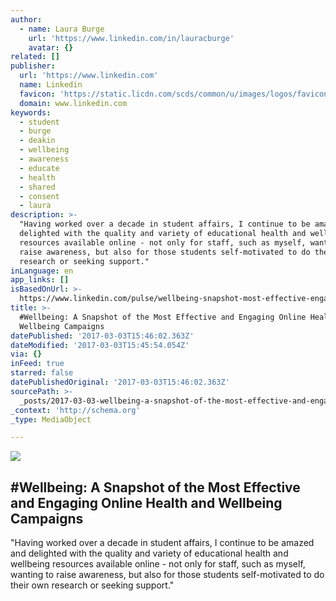 ```yaml
---
author:
  - name: Laura Burge
    url: 'https://www.linkedin.com/in/lauracburge'
    avatar: {}
related: []
publisher:
  url: 'https://www.linkedin.com'
  name: Linkedin
  favicon: 'https://static.licdn.com/scds/common/u/images/logos/favicons/v1/favicon.ico'
  domain: www.linkedin.com
keywords:
  - student
  - burge
  - deakin
  - wellbeing
  - awareness
  - educate
  - health
  - shared
  - consent
  - laura
description: >-
  "Having worked over a decade in student affairs, I continue to be amazed and
  delighted with the quality and variety of educational health and wellbeing
  resources available online - not only for staff, such as myself, wanting to
  raise awareness, but also for those students self-motivated to do their own
  research or seeking support."
inLanguage: en
app_links: []
isBasedOnUrl: >-
  https://www.linkedin.com/pulse/wellbeing-snapshot-most-effective-engaging-online-health-laura-burge
title: >-
  #Wellbeing: A Snapshot of the Most Effective and Engaging Online Health and
  Wellbeing Campaigns
datePublished: '2017-03-03T15:46:02.363Z'
dateModified: '2017-03-03T15:45:54.054Z'
via: {}
inFeed: true
starred: false
datePublishedOriginal: '2017-03-03T15:46:02.363Z'
sourcePath: >-
  _posts/2017-03-03-wellbeing-a-snapshot-of-the-most-effective-and-engaging-on.md
_context: 'http://schema.org'
_type: MediaObject

---
```

<article style=""><img src="https://media.licdn.com/mpr/mpr/AAEAAQAAAAAAAAuuAAAAJDM1NzQ5OWVkLTlkYWQtNDY0Zi04MGQzLTY1MmNjZmE2OGI0Zg.jpg" /><h1>#Wellbeing: A Snapshot of the Most Effective and Engaging Online Health and Wellbeing Campaigns</h1><p>"Having worked over a decade in student affairs, I continue to be amazed and delighted with the quality and variety of educational health and wellbeing resources available online - not only for staff, such as myself, wanting to raise awareness, but also for those students self-motivated to do their own research or seeking support."</p></article>